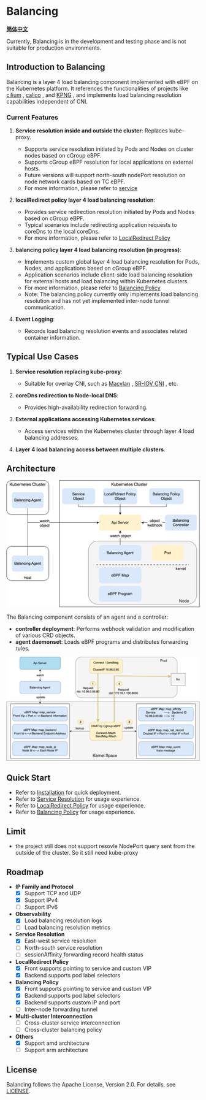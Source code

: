 # Balancing

[**简体中文**](./docs/readme.zh.md)

Currently, Balancing is in the development and testing phase and is not suitable for production environments.

## Introduction to Balancing

Balancing is a layer 4 load balancing component implemented with eBPF on the Kubernetes platform. It references the functionalities of projects like [cilium](https://github.com/cilium/cilium) , [calico](https://github.com/projectcalico/calico) , and [KPNG](https://github.com/kubernetes-retired/kpng) , and implements load balancing resolution capabilities independent of CNI.

### Current Features

1. **Service resolution inside and outside the cluster**: Replaces kube-proxy.
    - Supports service resolution initiated by Pods and Nodes on cluster nodes based on cGroup eBPF.
    - Supports cGroup eBPF resolution for local applications on external hosts.
    - Future versions will support north-south nodePort resolution on node network cards based on TC eBPF.
    - For more information, please refer to [service](./docs/usages/service.en.md])

2. **localRedirect policy layer 4 load balancing resolution**:
    - Provides service redirection resolution initiated by Pods and Nodes based on cGroup eBPF.
    - Typical scenarios include redirecting application requests to coreDns to the local coreDns.
    - For more information, please refer to [LocalRedirect Policy](./docs/usages/localredirect.en.md)

3. **balancing policy layer 4 load balancing resolution (in progress)**:
    - Implements custom global layer 4 load balancing resolution for Pods, Nodes, and applications based on cGroup eBPF.
    - Application scenarios include client-side load balancing resolution for external hosts and load balancing within Kubernetes clusters.
    - For more information, please refer to  [Balancing Policy](./docs/usages/balancing.en.md)
    - Note: The balancing policy currently only implements load balancing resolution and has not yet implemented inter-node tunnel communication.

4. **Event Logging**:
    - Records load balancing resolution events and associates related container information.

## Typical Use Cases

1. **Service resolution replacing kube-proxy**:
    - Suitable for overlay CNI, such as [Macvlan](https://github.com/containernetworking/plugins/tree/main/plugins/main/macvlan) , [SR-IOV CNI](https://github.com/k8snetworkplumbingwg/sriov-cni) , etc.

2. **coreDns redirection to Node-local DNS**:
    - Provides high-availability redirection forwarding.

3. **External applications accessing Kubernetes services**:
    - Access services within the Kubernetes cluster through layer 4 load balancing addresses.

4. **Layer 4 load balancing access between multiple clusters**.

## Architecture

![arch](./docs/images/arch.png)

The Balancing component consists of an agent and a controller:
- **controller deployment**: Performs webhook validation and modification of various CRD objects.
- **agent daemonset**: Loads eBPF programs and distributes forwarding rules.

![eBPF](./docs/images/cgroup-ebpf.png)

## Quick Start

- Refer to [Installation](./docs/usages/install.en.md) for quick deployment.
- Refer to [Service Resolution](./docs/usages/service.en.md) for usage experience.
- Refer to [LocalRedirect Policy](./docs/usages/localredirect.en.md) for usage experience.
- Refer to [Balancing Policy](./docs/usages/balancing.en.md) for usage experience.

## Limit

- the project still does not support resovle NodePort query sent from the outside of the cluster. So it still need kube-proxy

## Roadmap

- **IP Family and Protocol**
    - [x] Support TCP and UDP
    - [x] Support IPv4
    - [ ] Support IPv6

- **Observability**
    - [x] Load balancing resolution logs
    - [ ] Load balancing resolution metrics

- **Service Resolution**
    - [x] East-west service resolution
    - [ ] North-south service resolution
    - [ ] sessionAffinity forwarding record health status

- **LocalRedirect Policy**
    - [x] Front supports pointing to service and custom VIP
    - [x] Backend supports pod label selectors

- **Balancing Policy**
    - [x] Front supports pointing to service and custom VIP
    - [x] Backend supports pod label selectors
    - [x] Backend supports custom IP and port
    - [ ] Inter-node forwarding tunnel

- **Multi-cluster Interconnection**
    - [ ] Cross-cluster service interconnection
    - [ ] Cross-cluster balancing policy

- **Others**
    - [x] Support amd architecture
    - [ ] Support arm architecture

## License

Balancing follows the Apache License, Version 2.0. For details, see [LICENSE](./LICENSE).

